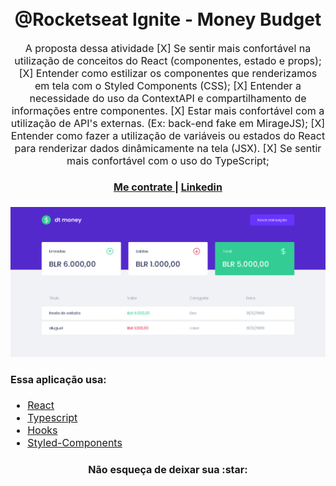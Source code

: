 <h1 align="center">
  <br>
  @Rocketseat Ignite - Money Budget
</h1>

<p align="center"><font size="3">
A proposta dessa atividade
 [X]  Se sentir mais confortável na utilização de conceitos do React (componentes, estado e props);
 [X]  Entender como estilizar os componentes que renderizamos em tela com o Styled Components (CSS);
 [X]  Entender a necessidade do uso da ContextAPI e compartilhamento de informações entre componentes.
 [X]  Estar mais confortável com a utilização de API's externas. (Ex: back-end fake em MirageJS);
 [X]  Entender como fazer a utilização de variáveis ou estados do React para renderizar dados dinâmicamente na tela (JSX).
 [X]  Se sentir mais confortável com o uso do TypeScript;

<div align="center"><a name="menu"></a>
  <h4>
    <a href="https://reisebertini.netlify.app/">
      Me contrate
    </a>
    <span> | </span>
    <a href="https://www.linkedin.com/in/kalinka-dur%C3%A7o-dos-reis-b07484205/">
      Linkedin
    </a>
  </h4>
</div>

![Screenshot](https://github.com/kali-r3i5/budget/blob/master/src/snapshot.png)

#### <a name="software"></a>Essa aplicação usa:
* [React](https://pt-br.reactjs.org/)  
* [Typescript](https://www.typescriptlang.org/) 
* [Hooks](https://pt-br.reactjs.org/docs/hooks-intro.html)  
* [Styled-Components](https://styled-components.com/)

<h4 align="center">Não esqueça de deixar sua :star: </h4>
